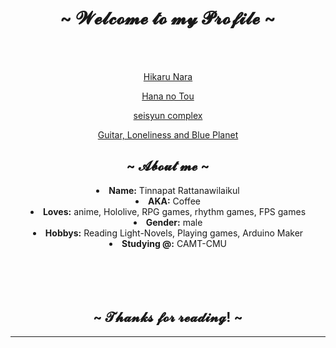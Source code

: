 <body>
  <center>
<h1 align="center">~ 𝓦𝓮𝓵𝓬𝓸𝓶𝓮 𝓽𝓸 𝓶𝔂 𝓟𝓻𝓸𝓯𝓲𝓵𝓮 ~</h1>
<br>
<div align="center">
<a href="https://discord.com/users/373111526384730114" >
  </a>
    <br>
      <p><a href="https://www.youtube.com/watch?v=68iRzgy6c00"> Hikaru Nara</a></p>
      <p><a href="https://www.youtube.com/watch?v=Rwzy6Qt8gq8"> Hana no Tou</a></p>
      <p><a href="https://www.youtube.com/watch?v=7FDRQifEMUQ"> seisyun complex</p>
      <p><a href="https://www.youtube.com/watch?v=B7BxrAAXl94"> Guitar, Loneliness and Blue Planet</a><p>
</div>
<div>
<h2 align="center"> ~ 𝓐𝓫𝓸𝓾𝓽 𝓶𝓮 ~ </h2>
  <div align="center">
<!--<img src="https://imgur.com/gallery/pfSqD9r" align="right">-->
  </div>
<li>
 <b>Name:</b> Tinnapat Rattanawilaikul</li>
<li>
 <b>AKA:</b> Coffee</li>
<li>
<b>Loves:</b> anime, Hololive, RPG games, rhythm games, FPS games
</li>
<li>
<b>Gender:</b> male
</li>
<li>
<b>Hobbys:</b> Reading Light-Novels, Playing games, Arduino Maker
</li>
<li>
<b>Studying @:</b> CAMT-CMU
</li>
<br><br><br>
</div>
<br>
<div>
<h2 align="center">~ 𝓣𝓱𝓪𝓷𝓴𝓼 𝓯𝓸𝓻 𝓻𝓮𝓪𝓭𝓲𝓷𝓰! ~</h2>
<hr>
</div>
</div>
    </center>
</body>

